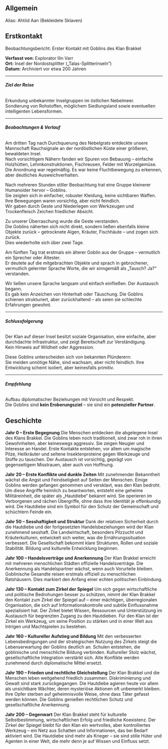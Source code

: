 ## Allgemein

Alias: Ahtiid Aan (Bekleidete Sklaven)

## Erstkontakt

Beobachtungsbericht: Erster Kontakt mit Goblins des Klan Brakkel

**Verfasst von:** Explorator Ilin Varr  
**Ort:** Insel der Nordostsplitter („Talas-Splitterinseln“)  
**Datum:** Archiviert vor etwa 200 Jahren

---

###### **Ziel der Reise**

Erkundung unbekannter Inselgruppen im östlichen Nebelmeer.  
Sondierung von Rohstoffen, möglichem Siedlungsland sowie eventuellen intelligenten Lebensformen.

---

###### **Beobachtungen & Verlauf**

Am dritten Tag nach Durchquerung des Nebelgrats entdeckte unsere Mannschaft Rauchsignale an der nordöstlichen Küste einer größeren, bewaldeten Insel.  
Nach vorsichtigem Nähern fanden wir Spuren von Bebauung – einfache Holzhütten, Lehmkonstruktionen, Fischreusen, Felder mit Wurzelgemüse.  
Die Anordnung war regelmäßig. Es war keine Fluchtbewegung zu erkennen, aber deutliches Ausweichverhalten.

Nach mehreren Stunden stiller Beobachtung trat eine Gruppe kleinerer Humanoider hervor – Goblins.  
Sie zeigten sich in einfacher, robuster Kleidung, keine sichtbaren Waffen. Ihre Bewegungen waren vorsichtig, aber nicht feindlich.  
Wir gaben durch Geste und Niederlegen von Werkzeugen und Trockenfleisch Zeichen friedlicher Absicht.

Zu unserer Überraschung wurde die Geste verstanden.  
Die Goblins näherten sich nicht direkt, sondern ließen ebenfalls kleine Objekte zurück – getrocknete Algen, Kräuter, Fischhäute – und zogen sich zurück.  
Dies wiederholte sich über zwei Tage.

Am fünften Tag trat erstmals ein älterer Goblin aus der Gruppe – vermutlich ein Sprecher oder Ältester.  
Er deutete auf die mitgebrachten Objekte und sprach in gebrochener, vermutlich gelernter Sprache Worte, die wir sinngemäß als „Tausch? Ja?“ verstanden.

Wir ließen unsere Sprache langsam und einfach einfließen. Der Austausch begann.  
Es gab kein Anzeichen von Hinterhalt oder Täuschung. Die Goblins schienen strukturiert, aber zurückhaltend – als seien sie schlechte Erfahrungen gewohnt.

---

###### **Schlussfolgerung**

Der Klan auf dieser Insel besitzt soziale Organisation, eine einfache, aber durchdachte Infrastruktur, und zeigt Bereitschaft zur Verständigung.  
Kein Hinweis auf Wildheit oder Aggression.

Diese Goblins unterscheiden sich von bekannten Plünderern:  
Sie meiden unnötige Nähe, sind wachsam, aber nicht feindlich. Ihre Entwicklung scheint isoliert, aber keinesfalls primitiv.

---

###### **Empfehlung**

Aufbau diplomatischer Beziehungen mit Vorsicht und Respekt.  
Die Goblins sind **kein Eroberungsziel** – sie sind ein **potenzieller Partner**.



## Geschichte
**Jahr 0 – Erste Begegnung** 
Die Menschen entdecken die abgelegene Insel des Klans Brakkel. Die Goblins leben noch traditionell, sind zwar roh in ihren Gewohnheiten, aber keineswegs aggressiv. Sie zeigen Neugier und Interesse an Handel. Erste Kontakte entstehen, vor allem um magische Pilze, Heilkräuter und seltene Insektenproteine gegen Werkzeuge und Stoffe zu tauschen. Der Austausch ist vorsichtig, geprägt von gegenseitigem Misstrauen, aber auch von Hoffnung. 

**Jahr 20 – Erste Konflikte und dunkle Zeiten** 
Mit zunehmender Bekanntheit wächst die Angst und Feindseligkeit auf Seiten der Menschen. Einige Goblins werden gefangen genommen und versklavt, was den Klan bedroht. Um diese Angriffe heimlich zu beantworten, entsteht eine geheime Militäreinheit, die später als „Hautdiebe“ bekannt wird. Sie operieren im Verborgenen und rächen Übergriffe, ohne dass ihre Identität je offenkundig wird. Die Hautdiebe sind ein Symbol für den Schutz der Gemeinschaft und schüchtern Feinde ein. 

**Jahr 50 – Sesshaftigkeit und Struktur**
Dank der relativen Sicherheit durch die Hautdiebe und der fortgesetzten Handelsbeziehungen wird der Klan zunehmend sesshaft. Die Landwirtschaft, besonders Pilzzucht und Kräuterkulturen, entwickelt sich weiter, was die Ernährungssituation verbessert. Die Gesellschaft bekommt klare Strukturen, Rollen und soziale Stabilität. Bildung und kulturelle Entwicklung beginnen. 

**Jahr 100 – Handelsverträge und Anerkennung** 
Der Klan Brakkel erreicht mit mehreren menschlichen Städten offizielle Handelsverträge. Die Anerkennung als Handelspartner wächst, wenn auch Vorurteile bleiben. Goblinische Gesandte reisen erstmals offiziell zu menschlichen Ratshäusern. Dies markiert den Anfang einer echten politischen Einbindung. 

**Jahr 130 – Kontakt zum Zirkel der Spiegel** 
Um sich gegen wirtschaftliche und politische Bedrohungen besser zu schützen, nimmt der Klan Brakkel den Kontakt zum Zirkel der Spiegel auf – einer mächtigen, überregionalen Organisation, die sich auf Informationskontrolle und subtile Einflussnahme spezialisiert hat. Der Zirkel bietet Wissen, Ressourcen und Unterstützung im Austausch für begrenzten Zugang zu den Hautdieben. Für den Klan ist der Zirkel ein Werkzeug, um seine Position zu stärken und in einer Welt aus Intrigen und Machtspielen zu bestehen. 

**Jahr 160 – Kultureller Aufstieg und Bildung** 
Mit den verbesserten Lebensbedingungen und der strategischen Nutzung des Zirkels steigt die Lebenserwartung der Goblins deutlich an. Schulen entstehen, die goblinische und menschliche Bildung verbinden. Kultureller Stolz wächst, gesellschaftliche Integration verstärkt sich. Alte Konflikte werden zunehmend durch diplomatische Mittel ersetzt. 

**Jahr 190 – Frieden und rechtliche Gleichstellung** 
Der Klan Brakkel und die Menschen leben weitgehend friedlich zusammen. Diskriminierung und Gewalt sind stark zurückgegangen. Die Hautdiebe agieren heute vor allem als unsichtbare Wächter, deren mysteriöse Aktionen oft unbemerkt bleiben. Ihre Opfer sterben auf geheimnisvolle Weise, ohne dass Täter gefasst werden können. Die Goblins genießen rechtlichen Schutz und gesellschaftliche Anerkennung. 

**Jahr 200 – Gegenwart** 
Der Klan Brakkel steht für kulturelle Selbstbestimmung, wirtschaftlichen Erfolg und friedliche Koexistenz. Der Zirkel der Spiegel bleibt für den Klan ein wertvolles, aber kontrolliertes Werkzeug – ein Netz aus Schatten und Informationen, das bei Bedarf aktiviert wird. Die Hautdiebe sind mehr als Krieger – sie sind stille Hüter und Agenten in einer Welt, die mehr denn je auf Wissen und Einfluss setzt.
